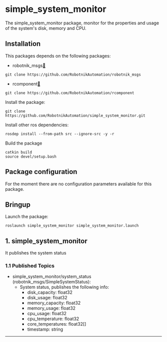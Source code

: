 # simple_system_monitor

The simple_system_monitor package, monitor for the properties and usage of the system's disk, memory and CPU.

## Installation

This packages depends on the following packages:

- robotnik_msgs[🔗](https://github.com/RobotnikAutomation/robotnik_msgs)

```
git clone https://github.com/RobotnikAutomation/robotnik_msgs
```

- rcomponent[🔗](https://github.com/RobotnikAutomation/rcomponent)

```
git clone https://github.com/RobotnikAutomation/rcomponent
```

Install the package:

```
git clone https://github.com/RobotnikAutomation/simple_system_monitor.git
```

Install other ros dependencies:

```
rosdep install --from-path src --ignore-src -y -r
```

Build the package
```
catkin build
source devel/setup.bash
```

## Package configuration

For the moment there are no configuration parameters available for this package.

## Bringup

Launch the package:

```
roslaunch simple_system_monitor simple_system_monitor.launch
```

## 1. simple_system_monitor

It publishes the system status

### 1.1 Published Topics

* simple_system_monitor/system_status (robotnik_msgs/SimpleSystemStatus):
  * System status, publishes the following info:
    * disk_capacity: float32
    * disk_usage: float32
    * memory_capacity: float32
    * memory_usage: float32
    * cpu_usage: float32
    * cpu_temperature: float32
    * core_temperatures: float32[]
    * timestamp: string
---